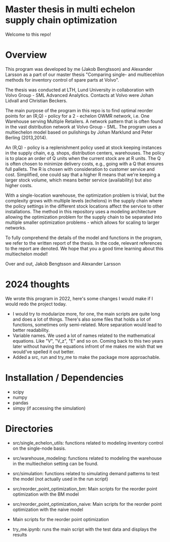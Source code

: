 # Master thesis in multi echelon supply chain optimization
Welcome to this repo!

# Overview
This program was developed by me (Jakob Bengtsson) and Alexander Larsson as a part of our master thesis "Comparing single- and multiecehlon methods for inventory control of spare parts at Volvo". 

The thesis was conducted at LTH, Lund University in collaboration with Volvo Group - SML Advanced Analytics. Contacts at Volvo were Johan Lidvall and Christian Beckers.

The main purpose of the program in this repo is to find optimal reorder points for an (R,Q) - policy for a 2 - echelon OWMR network, i.e. One Warehouse serving Multiple Retailers. A network pattern that is often found in the vast distribution network at Volvo Group - SML. The program uses a multiechelon model based on pulishings by Johan Marklund and Peter Berling (2013,2014). 

An (R,Q) - policy is a replenishment policy used at stock keeping instances in the supply chain, e.g. shops, distribution centers, warehouses. The policy is to place an order of Q units when the current stock are at R units. The Q is often chosen to minimize delivery costs, e.g., going with a Q that ensures full pallets. The R is chosen with consideration to customer service and cost. Simplified, one could say that a higher R means that we're keeping a larger stock volume, which means better service (availability) but also higher costs.

With a single-location warehouse, the optimization problem is trivial, but the complexity grows with multiple levels (echelons) in the supply chain where the policy settings in the different stock locations affect the service to other installations. The method in this repository uses a modeling architecture allowing the optimization problem for the supply chain to be separated into multiple smaller optimization problems - which allows for scaling to larger networks.

To fully comprehend the details of the model and functions in the program, we refer to the written report of the thesis. In the code, relevant references to the report are denoted.
We hope that you a good time learning about this multiechelon model!

Over and out,
Jakob Bengtsson and Alexander Larsson

# 2024 thoughts
We wrote this program in 2022, here's some changes I would make if I would redo the project today.
- I would try to modularize more, for one, the main scripts are quite long and does a lot of things. There's also some files that holds a lot of functions, sometimes only semi-related. More separation would lead to better readability.
- Variable names. We used a lot of names related to the mathematical equations. Like "V", "V_z", "E" and so on. Coming back to this two years later without having the equations infront of me makes me wish that we would've spelled it out better.
- Added a src, run and try_me to make the package more approachable.


# Installation / Dependencies
- scipy
- numpy
- pandas
- simpy (if accessing the simulation)

# Directories
- src/single_echelon_utils: functions related to modeling inventory control on the single-node basis.
- src/warehouse_modeling: functions related to modeling the warehouse in the multiechelon setting can be found.
- src/simulation: functions related to simulating demand patterns to test the model (not actually used in the run script)
- src/reorder_point_optimization_bm: Main scripts for the reorder point optimization with the BM model
- src/reorder_point_optimization_naive: Main scripts for the reorder point optimization with the naive model
- Main scripts for the reorder point optimization

- try_me.ipynb: runs the main script with the test data and displays the results
